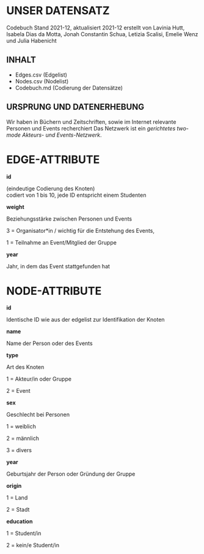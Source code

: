 # UNSER DATENSATZ # 
Codebuch Stand 2021-12, aktualisiert 2021-12
erstellt von Lavinia Hutt, Isabela Dias da Motta, Jonah Constantin Schua, Letizia Scalisi, Emelie Wenz und Julia Habenicht

## INHALT ##
- Edges.csv (Edgelist)
- Nodes.csv (Nodelist)
- Codebuch.md (Codierung der Datensätze)

## URSPRUNG UND DATENERHEBUNG ##
Wir haben in Büchern und Zeitschriften, sowie im Internet relevante Personen und Events recherchiert
Das Netzwerk ist ein *gerichtetes two-mode Akteurs- und Events-Netzwerk*. 


# EDGE-ATTRIBUTE #
**id**  </p>
(eindeutige Codierung des Knoten)   
codiert von 1 bis 10, jede ID entspricht einem Studenten

**weight**  </p>
Beziehungsstärke zwischen Personen und Events </p>
3 = Organisator*in / wichtig für die Entstehung des Events,</p>
1 = Teilnahme an Event/Mitglied der Gruppe

**year** </p>
Jahr, in dem das Event stattgefunden hat

# NODE-ATTRIBUTE #

**id**  </p>
Identische ID wie aus der edgelist zur Identifikation der Knoten

**name** </p>
Name der Person oder des Events


**type**    </p>
Art des Knoten </p>
1 = Akteur/in oder Gruppe</p>
2 = Event </p>

**sex** </p>
Geschlecht bei Personen </p>
1 = weiblich</p>
2 = männlich</p>
3 = divers</p>

**year** </p>
Geburtsjahr der Person oder Gründung der Gruppe

**origin** </p>
1 = Land </p>
2 = Stadt

**education** </p>
1 = Student/in </p>
2 = kein/e Student/in
